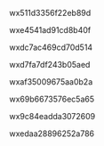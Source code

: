 wx511d3356f22eb89d

wxe4541ad91cd8b40f

wxdc7ac469cd70d514

wxd7fa7df243b05aed

wxaf35009675aa0b2a

wx69b6673576ec5a65

wx9c84eadda3072609

wxedaa28896252a786